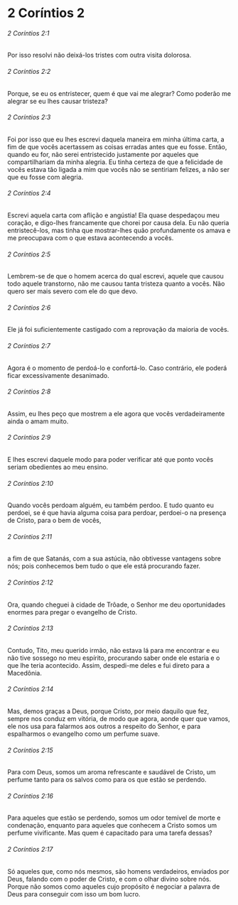 # 2 Coríntios 2

###### 2 Coríntios 2:1

Por isso resolvi não deixá-los tristes com outra visita dolorosa.

###### 2 Coríntios 2:2

Porque, se eu os entristecer, quem é que vai me alegrar? Como poderão me alegrar se eu lhes causar tristeza?

###### 2 Coríntios 2:3

Foi por isso que eu lhes escrevi daquela maneira em minha última carta, a fim de que vocês acertassem as coisas erradas antes que eu fosse. Então, quando eu for, não serei entristecido justamente por aqueles que compartilhariam da minha alegria. Eu tinha certeza de que a felicidade de vocês estava tão ligada a mim que vocês não se sentiriam felizes, a não ser que eu fosse com alegria.

###### 2 Coríntios 2:4

Escrevi aquela carta com aflição e angústia! Ela quase despedaçou meu coração, e digo-lhes francamente que chorei por causa dela. Eu não queria entristecê-los, mas tinha que mostrar-lhes quão profundamente os amava e me preocupava com o que estava acontecendo a vocês.

###### 2 Coríntios 2:5

Lembrem-se de que o homem acerca do qual escrevi, aquele que causou todo aquele transtorno, não me causou tanta tristeza quanto a vocês. Não quero ser mais severo com ele do que devo.

###### 2 Coríntios 2:6

Ele já foi suficientemente castigado com a reprovação da maioria de vocês.

###### 2 Coríntios 2:7

Agora é o momento de perdoá-lo e confortá-lo. Caso contrário, ele poderá ficar excessivamente desanimado.

###### 2 Coríntios 2:8

Assim, eu lhes peço que mostrem a ele agora que vocês verdadeiramente ainda o amam muito.

###### 2 Coríntios 2:9

E lhes escrevi daquele modo para poder verificar até que ponto vocês seriam obedientes ao meu ensino.

###### 2 Coríntios 2:10

Quando vocês perdoam alguém, eu também perdoo. E tudo quanto eu perdoei, se é que havia alguma coisa para perdoar, perdoei-o na presença de Cristo, para o bem de vocês,

###### 2 Coríntios 2:11

a fim de que Satanás, com a sua astúcia, não obtivesse vantagens sobre nós; pois conhecemos bem tudo o que ele está procurando fazer.

###### 2 Coríntios 2:12

Ora, quando cheguei à cidade de Trôade, o Senhor me deu oportunidades enormes para pregar o evangelho de Cristo.

###### 2 Coríntios 2:13

Contudo, Tito, meu querido irmão, não estava lá para me encontrar e eu não tive sossego no meu espírito, procurando saber onde ele estaria e o que lhe teria acontecido. Assim, despedi-me deles e fui direto para a Macedônia.

###### 2 Coríntios 2:14

Mas, demos graças a Deus, porque Cristo, por meio daquilo que fez, sempre nos conduz em vitória, de modo que agora, aonde quer que vamos, ele nos usa para falarmos aos outros a respeito do Senhor, e para espalharmos o evangelho como um perfume suave.

###### 2 Coríntios 2:15

Para com Deus, somos um aroma refrescante e saudável de Cristo, um perfume tanto para os salvos como para os que estão se perdendo.

###### 2 Coríntios 2:16

Para aqueles que estão se perdendo, somos um odor temível de morte e condenação, enquanto para aqueles que conhecem a Cristo somos um perfume vivificante. Mas quem é capacitado para uma tarefa dessas?

###### 2 Coríntios 2:17

Só aqueles que, como nós mesmos, são homens verdadeiros, enviados por Deus, falando com o poder de Cristo, e com o olhar divino sobre nós. Porque não somos como aqueles cujo propósito é negociar a palavra de Deus para conseguir com isso um bom lucro.


